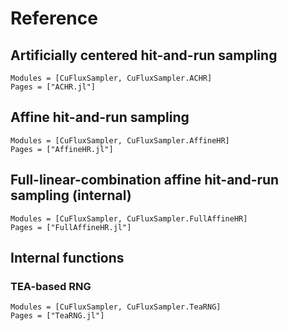 
# Reference

## Artificially centered hit-and-run sampling

```@autodocs
Modules = [CuFluxSampler, CuFluxSampler.ACHR]
Pages = ["ACHR.jl"]
```

## Affine hit-and-run sampling

```@autodocs
Modules = [CuFluxSampler, CuFluxSampler.AffineHR]
Pages = ["AffineHR.jl"]
```

## Full-linear-combination affine hit-and-run sampling (internal)

```@autodocs
Modules = [CuFluxSampler, CuFluxSampler.FullAffineHR]
Pages = ["FullAffineHR.jl"]
```

## Internal functions

### TEA-based RNG

```@autodocs
Modules = [CuFluxSampler, CuFluxSampler.TeaRNG]
Pages = ["TeaRNG.jl"]
```
